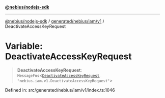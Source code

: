 [**@nebius/nodejs-sdk**](../../../../../README.md)

***

[@nebius/nodejs-sdk](../../../../../README.md) / [generated/nebius/iam/v1](../README.md) / DeactivateAccessKeyRequest

# Variable: DeactivateAccessKeyRequest

> **DeactivateAccessKeyRequest**: `MessageFns`\<[`DeactivateAccessKeyRequest`](../interfaces/DeactivateAccessKeyRequest.md), `"nebius.iam.v1.DeactivateAccessKeyRequest"`\>

Defined in: src/generated/nebius/iam/v1/index.ts:1046
